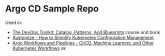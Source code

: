 # Argo CD Sample Repo

Used in:
* [The DevOps Toolkit: Catalog, Patterns, And Blueprints](https://www.devopstoolkitseries.com/posts/catalog/) course and book
* [Kustomize - How to Simplify Kubernetes Configuration Management](https://youtu.be/Twtbg6LFnAg)
* [Argo Workflows and Pipelines - CI/CD, Machine Learning, and Other Kubernetes Workflows](https://youtu.be/UMaivwrAyTA)
ok
